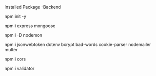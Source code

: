 Installed Package -Backend

npm init -y

npm i express mongoose

npm i -D nodemon

npm i jsonwebtoken dotenv bcrypt bad-words cookie-parser nodemailer multer

npm i cors

npm i validator
